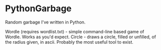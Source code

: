 # PythonGarbage
Random garbage I've written in Python.

Wordle (requires wordlist.txt) - simple command-line based game of Wordle. Works as you'd expect.
Circle - draws a circle, filled or unfilled, of the radius given, in ascii. Probably the most useful tool to exist.
